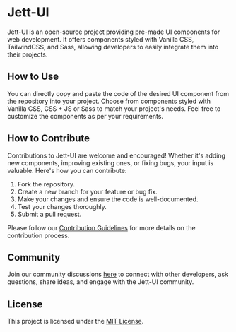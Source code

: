# Jett-UI

Jett-UI is an open-source project providing pre-made UI components for web development. It offers components styled with Vanilla CSS, TailwindCSS, and Sass, allowing developers to easily integrate them into their projects.

## How to Use

You can directly copy and paste the code of the desired UI component from the repository into your project. Choose from components styled with Vanilla CSS, CSS + JS or Sass to match your project's needs. Feel free to customize the components as per your requirements.

## How to Contribute

Contributions to Jett-UI are welcome and encouraged! Whether it's adding new components, improving existing ones, or fixing bugs, your input is valuable. Here's how you can contribute:

1. Fork the repository.
2. Create a new branch for your feature or bug fix.
3. Make your changes and ensure the code is well-documented.
4. Test your changes thoroughly.
5. Submit a pull request.

Please follow our [Contribution Guidelines](../CONTRIBUTING.md) for more details on the contribution process.

## Community

Join our community discussions [here]([link-to-discussions](https://github.com/rishilahoti/Jett-UI/discussions/1)) to connect with other developers, ask questions, share ideas, and engage with the Jett-UI community.

## License

This project is licensed under the [MIT License](../LICENSE).
